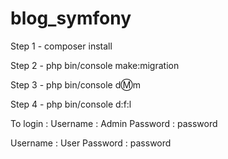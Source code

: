 # blog_symfony
Step 1 - composer install

Step 2 - php bin/console make:migration

Step 3 - php bin/console d:m:m

Step 4 - php bin/console d:f:l

To login : 
 Username : Admin
 Password : password
 
 Username : User
 Password : password
